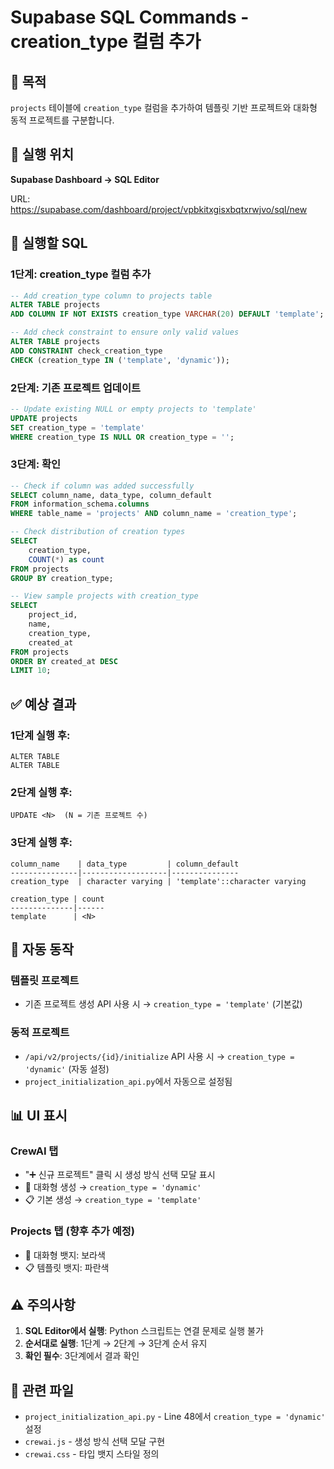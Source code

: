 # Supabase SQL Commands - creation_type 컬럼 추가

## 🎯 목적
`projects` 테이블에 `creation_type` 컬럼을 추가하여 템플릿 기반 프로젝트와 대화형 동적 프로젝트를 구분합니다.

## 📍 실행 위치
**Supabase Dashboard → SQL Editor**

URL: https://supabase.com/dashboard/project/vpbkitxgisxbqtxrwjvo/sql/new

## 📝 실행할 SQL

### 1단계: creation_type 컬럼 추가

```sql
-- Add creation_type column to projects table
ALTER TABLE projects
ADD COLUMN IF NOT EXISTS creation_type VARCHAR(20) DEFAULT 'template';

-- Add check constraint to ensure only valid values
ALTER TABLE projects
ADD CONSTRAINT check_creation_type
CHECK (creation_type IN ('template', 'dynamic'));
```

### 2단계: 기존 프로젝트 업데이트

```sql
-- Update existing NULL or empty projects to 'template'
UPDATE projects
SET creation_type = 'template'
WHERE creation_type IS NULL OR creation_type = '';
```

### 3단계: 확인

```sql
-- Check if column was added successfully
SELECT column_name, data_type, column_default
FROM information_schema.columns
WHERE table_name = 'projects' AND column_name = 'creation_type';

-- Check distribution of creation types
SELECT
    creation_type,
    COUNT(*) as count
FROM projects
GROUP BY creation_type;

-- View sample projects with creation_type
SELECT
    project_id,
    name,
    creation_type,
    created_at
FROM projects
ORDER BY created_at DESC
LIMIT 10;
```

## ✅ 예상 결과

### 1단계 실행 후:
```
ALTER TABLE
ALTER TABLE
```

### 2단계 실행 후:
```
UPDATE <N>  (N = 기존 프로젝트 수)
```

### 3단계 실행 후:
```
column_name    | data_type         | column_default
---------------|-------------------|---------------
creation_type  | character varying | 'template'::character varying

creation_type | count
--------------|------
template      | <N>
```

## 🔄 자동 동작

### 템플릿 프로젝트
- 기존 프로젝트 생성 API 사용 시 → `creation_type = 'template'` (기본값)

### 동적 프로젝트
- `/api/v2/projects/{id}/initialize` API 사용 시 → `creation_type = 'dynamic'` (자동 설정)
- `project_initialization_api.py`에서 자동으로 설정됨

## 📊 UI 표시

### CrewAI 탭
- "➕ 신규 프로젝트" 클릭 시 생성 방식 선택 모달 표시
- 🤖 대화형 생성 → `creation_type = 'dynamic'`
- 📋 기본 생성 → `creation_type = 'template'`

### Projects 탭 (향후 추가 예정)
- 🤖 대화형 뱃지: 보라색
- 📋 템플릿 뱃지: 파란색

## ⚠️ 주의사항

1. **SQL Editor에서 실행**: Python 스크립트는 연결 문제로 실행 불가
2. **순서대로 실행**: 1단계 → 2단계 → 3단계 순서 유지
3. **확인 필수**: 3단계에서 결과 확인

## 🔗 관련 파일

- `project_initialization_api.py` - Line 48에서 `creation_type = 'dynamic'` 설정
- `crewai.js` - 생성 방식 선택 모달 구현
- `crewai.css` - 타입 뱃지 스타일 정의
